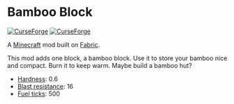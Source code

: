 # Bamboo Block

[![CurseForge](http://cf.way2muchnoise.eu/full_bamboo-block_downloads.svg)](http://www.curseforge.com/minecraft/mc-mods/bamboo-block)
[![CurseForge](http://cf.way2muchnoise.eu/versions/bamboo-block.svg)](http://www.curseforge.com/minecraft/mc-mods/bamboo-block)

A [Minecraft](minecraft.net) mod built on [Fabric](fabricmc.net).

This mod adds one block, a bamboo block. Use it to store your bamboo nice and compact. Burn it to keep warm. Maybe build a bamboo hut?

* [Hardness](https://minecraft.gamepedia.com/Breaking#Blocks_by_hardness): 0.6
* [Blast resistance](https://minecraft.gamepedia.com/Explosion#Blast_resistance): 16
* [Fuel ticks](https://minecraft.gamepedia.com/Furnace/table): 500